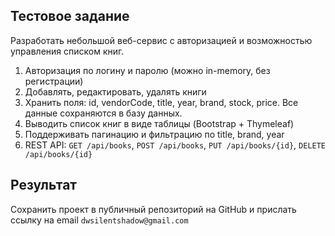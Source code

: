 ## Тестовое задание
Разработать небольшой веб-сервис с авторизацией и возможностью управления списком книг.

1. Авторизация по логину и паролю (можно in-memory, без регистрации)
2. Добавлять, редактировать, удалять книги
3. Хранить поля: id, vendorCode, title, year, brand, stock, price. Все данные сохраняются в базу данных.
4. Выводить список книг в виде таблицы (Bootstrap + Thymeleaf)
5. Поддерживать пагинацию и фильтрацию по title, brand, year
6. REST API: `GET /api/books`, `POST /api/books`, `PUT /api/books/{id}`, `DELETE /api/books/{id}`

## Результат
Сохранить проект в публичный репозиторий на GitHub и прислать ссылку на email `dwsilentshadow@gmail.com`
